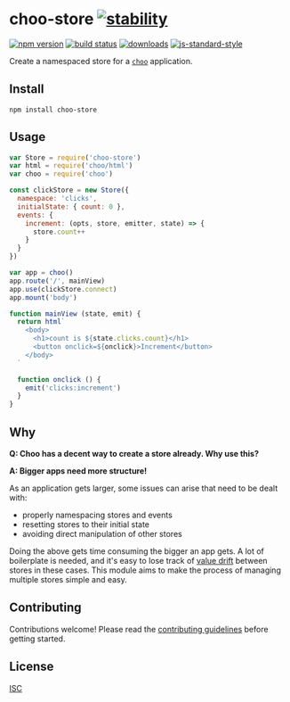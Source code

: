 # choo-store [![stability][0]][1]

[![npm version][2]][3] [![build status][4]][5]
[![downloads][8]][9] [![js-standard-style][10]][11]

Create a namespaced store for a [`choo`](https://github.com/choojs/choo) application.

[0]: https://img.shields.io/badge/stability-experimental-orange.svg?style=flat-square
[1]: https://nodejs.org/api/documentation.html#documentation_stability_index
[2]: https://img.shields.io/npm/v/choo-store.svg?style=flat-square
[3]: https://npmjs.org/package/choo-store
[4]: https://img.shields.io/travis/ungoldman/choo-store/master.svg?style=flat-square
[5]: https://travis-ci.org/ungoldman/choo-store
[8]: http://img.shields.io/npm/dm/choo-store.svg?style=flat-square
[9]: https://npmjs.org/package/choo-store
[10]: https://img.shields.io/badge/code%20style-standard-brightgreen.svg?style=flat-square
[11]: https://github.com/feross/standard

## Install

```
npm install choo-store
```

## Usage

```js
var Store = require('choo-store')
var html = require('choo/html')
var choo = require('choo')

const clickStore = new Store({
  namespace: 'clicks',
  initialState: { count: 0 },
  events: {
    increment: (opts, store, emitter, state) => {
      store.count++
    }
  }
})

var app = choo()
app.route('/', mainView)
app.use(clickStore.connect)
app.mount('body')

function mainView (state, emit) {
  return html`
    <body>
      <h1>count is ${state.clicks.count}</h1>
      <button onclick=${onclick}>Increment</button>
    </body>
  `

  function onclick () {
    emit('clicks:increment')
  }
}
```

## Why

**Q: Choo has a decent way to create a store already. Why use this?**

**A: Bigger apps need more structure!**

As an application gets larger, some issues can arise that need to be dealt with:

- properly namespacing stores and events
- resetting stores to their initial state
- avoiding direct manipulation of other stores

Doing the above gets time consuming the bigger an app gets. A lot of boilerplate is needed, and it's easy to lose track of [value drift](https://universalpaperclips.gamepedia.com/Value_Drift) between stores in these cases. This module aims to make the process of managing multiple stores simple and easy.

## Contributing

Contributions welcome! Please read the [contributing guidelines](CONTRIBUTING.md) before getting started.

## License

[ISC](LICENSE.md)
